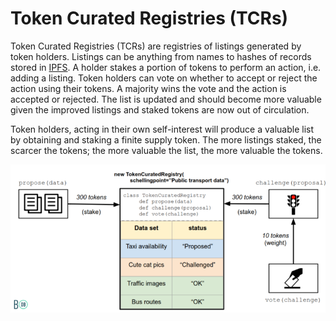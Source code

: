 # Token Curated Registries \(TCRs\)

Token Curated Registries \(TCRs\) are registries of listings generated by token holders. Listings can be anything from names to hashes of records stored in [IPFS](https://github.com/econoar/ethhub/tree/79604eb04fb10aef9eaf0e4f14a71be782f276f4/tokens/built-on-ethereum/ipfs.md). A holder stakes a portion of tokens to perform an action, i.e. adding a listing. Token holders can vote on whether to accept or reject the action using their tokens. A majority wins the vote and the action is accepted or rejected. The list is updated and should become more valuable given the improved listings and staked tokens are now out of circulation.

Token holders, acting in their own self-interest will produce a valuable list by obtaining and staking a finite supply token. The more listings staked, the scarcer the tokens; the more valuable the list, the more valuable the tokens.

![](../.gitbook/assets/tcr-diagram.png)

